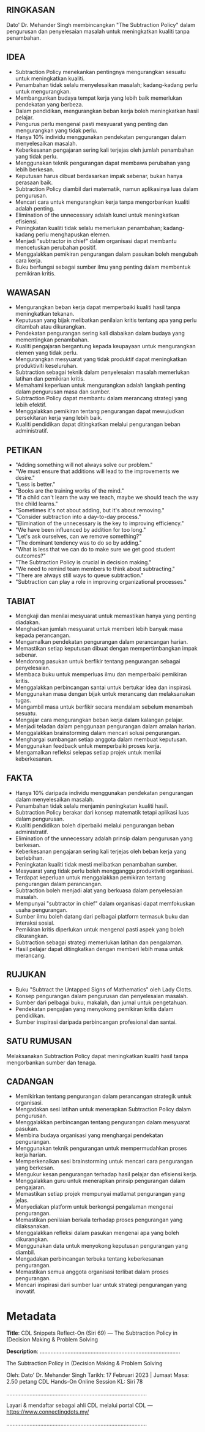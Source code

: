 ## RINGKASAN
Dato' Dr. Mehander Singh membincangkan "The Subtraction Policy" dalam pengurusan dan penyelesaian masalah untuk meningkatkan kualiti tanpa penambahan.

## IDEA
- Subtraction Policy menekankan pentingnya mengurangkan sesuatu untuk meningkatkan kualiti.
- Penambahan tidak selalu menyelesaikan masalah; kadang-kadang perlu untuk mengurangkan.
- Membangunkan budaya tempat kerja yang lebih baik memerlukan pendekatan yang berbeza.
- Dalam pendidikan, mengurangkan beban kerja boleh meningkatkan hasil pelajar.
- Pengurus perlu mengenal pasti mesyuarat yang penting dan mengurangkan yang tidak perlu.
- Hanya 10% individu menggunakan pendekatan pengurangan dalam menyelesaikan masalah.
- Keberkesanan pengajaran sering kali terjejas oleh jumlah penambahan yang tidak perlu.
- Menggunakan teknik pengurangan dapat membawa perubahan yang lebih berkesan.
- Keputusan harus dibuat berdasarkan impak sebenar, bukan hanya perasaan baik.
- Subtraction Policy diambil dari matematik, namun aplikasinya luas dalam pengurusan.
- Mencari cara untuk mengurangkan kerja tanpa mengorbankan kualiti adalah penting.
- Elimination of the unnecessary adalah kunci untuk meningkatkan efisiensi.
- Peningkatan kualiti tidak selalu memerlukan penambahan; kadang-kadang perlu menghapuskan elemen.
- Menjadi "subtractor in chief" dalam organisasi dapat membantu mencetuskan perubahan positif.
- Menggalakkan pemikiran pengurangan dalam pasukan boleh mengubah cara kerja.
- Buku berfungsi sebagai sumber ilmu yang penting dalam membentuk pemikiran kritis.

## WAWASAN
- Mengurangkan beban kerja dapat memperbaiki kualiti hasil tanpa meningkatkan tekanan.
- Keputusan yang bijak melibatkan penilaian kritis tentang apa yang perlu ditambah atau dikurangkan.
- Pendekatan pengurangan sering kali diabaikan dalam budaya yang mementingkan penambahan.
- Kualiti pengajaran bergantung kepada keupayaan untuk mengurangkan elemen yang tidak perlu.
- Mengurangkan mesyuarat yang tidak produktif dapat meningkatkan produktiviti keseluruhan.
- Subtraction sebagai teknik dalam penyelesaian masalah memerlukan latihan dan pemikiran kritis.
- Memahami keperluan untuk mengurangkan adalah langkah penting dalam pengurusan masa dan sumber.
- Subtraction Policy dapat membantu dalam merancang strategi yang lebih efektif.
- Menggalakkan pemikiran tentang pengurangan dapat mewujudkan persekitaran kerja yang lebih baik.
- Kualiti pendidikan dapat ditingkatkan melalui pengurangan beban administratif.

## PETIKAN
- "Adding something will not always solve our problem."
- "We must ensure that additions will lead to the improvements we desire."
- "Less is better."
- "Books are the training works of the mind."
- "If a child can't learn the way we teach, maybe we should teach the way the child learns."
- "Sometimes it's not about adding, but it's about removing."
- "Consider subtraction into a day-to-day process."
- "Elimination of the unnecessary is the key to improving efficiency."
- "We have been influenced by addition for too long."
- "Let's ask ourselves, can we remove something?"
- "The dominant tendency was to do so by adding."
- "What is less that we can do to make sure we get good student outcomes?"
- "The Subtraction Policy is crucial in decision making."
- "We need to remind team members to think about subtracting."
- "There are always still ways to queue subtraction."
- "Subtraction can play a role in improving organizational processes."

## TABIAT
- Mengkaji dan menilai mesyuarat untuk memastikan hanya yang penting diadakan.
- Menghadkan jumlah mesyuarat untuk memberi lebih banyak masa kepada perancangan.
- Mengamalkan pendekatan pengurangan dalam perancangan harian.
- Memastikan setiap keputusan dibuat dengan mempertimbangkan impak sebenar.
- Mendorong pasukan untuk berfikir tentang pengurangan sebagai penyelesaian.
- Membaca buku untuk memperluas ilmu dan memperbaiki pemikiran kritis.
- Menggalakkan perbincangan santai untuk bertukar idea dan inspirasi.
- Menggunakan masa dengan bijak untuk merancang dan melaksanakan tugas.
- Mengambil masa untuk berfikir secara mendalam sebelum menambah sesuatu.
- Mengajar cara mengurangkan beban kerja dalam kalangan pelajar.
- Menjadi teladan dalam penggunaan pengurangan dalam amalan harian.
- Menggalakkan brainstorming dalam mencari solusi pengurangan.
- Menghargai sumbangan setiap anggota dalam membuat keputusan.
- Menggunakan feedback untuk memperbaiki proses kerja.
- Mengamalkan refleksi selepas setiap projek untuk menilai keberkesanan.

## FAKTA
- Hanya 10% daripada individu menggunakan pendekatan pengurangan dalam menyelesaikan masalah.
- Penambahan tidak selalu menjamin peningkatan kualiti hasil.
- Subtraction Policy berakar dari konsep matematik tetapi aplikasi luas dalam pengurusan.
- Kualiti pendidikan boleh diperbaiki melalui pengurangan beban administratif.
- Elimination of the unnecessary adalah prinsip dalam pengurusan yang berkesan.
- Keberkesanan pengajaran sering kali terjejas oleh beban kerja yang berlebihan.
- Peningkatan kualiti tidak mesti melibatkan penambahan sumber.
- Mesyuarat yang tidak perlu boleh mengganggu produktiviti organisasi.
- Terdapat keperluan untuk menggalakkan pemikiran tentang pengurangan dalam perancangan.
- Subtraction boleh menjadi alat yang berkuasa dalam penyelesaian masalah.
- Mempunyai "subtractor in chief" dalam organisasi dapat memfokuskan usaha pengurangan.
- Sumber ilmu boleh datang dari pelbagai platform termasuk buku dan interaksi sosial.
- Pemikiran kritis diperlukan untuk mengenal pasti aspek yang boleh dikurangkan.
- Subtraction sebagai strategi memerlukan latihan dan pengalaman.
- Hasil pelajar dapat ditingkatkan dengan memberi lebih masa untuk merancang.

## RUJUKAN
- Buku "Subtract the Untapped Signs of Mathematics" oleh Lady Clotts.
- Konsep pengurangan dalam pengurusan dan penyelesaian masalah.
- Sumber dari pelbagai buku, makalah, dan jurnal untuk pengetahuan.
- Pendekatan pengajian yang menyokong pemikiran kritis dalam pendidikan.
- Sumber inspirasi daripada perbincangan profesional dan santai. 

## SATU RUMUSAN
Melaksanakan Subtraction Policy dapat meningkatkan kualiti hasil tanpa mengorbankan sumber dan tenaga. 

## CADANGAN
- Memikirkan tentang pengurangan dalam perancangan strategik untuk organisasi.
- Mengadakan sesi latihan untuk menerapkan Subtraction Policy dalam pengurusan.
- Menggalakkan perbincangan tentang pengurangan dalam mesyuarat pasukan.
- Membina budaya organisasi yang menghargai pendekatan pengurangan.
- Menggunakan teknik pengurangan untuk mempermudahkan proses kerja harian.
- Memperkenalkan sesi brainstorming untuk mencari cara pengurangan yang berkesan.
- Mengukur kesan pengurangan terhadap hasil pelajar dan efisiensi kerja.
- Menggalakkan guru untuk menerapkan prinsip pengurangan dalam pengajaran.
- Memastikan setiap projek mempunyai matlamat pengurangan yang jelas.
- Menyediakan platform untuk berkongsi pengalaman mengenai pengurangan.
- Memastikan penilaian berkala terhadap proses pengurangan yang dilaksanakan.
- Menggalakkan refleksi dalam pasukan mengenai apa yang boleh dikurangkan.
- Menggunakan data untuk menyokong keputusan pengurangan yang diambil.
- Mengadakan perbincangan terbuka tentang keberkesanan pengurangan.
- Memastikan semua anggota organisasi terlibat dalam proses pengurangan.
- Mencari inspirasi dari sumber luar untuk strategi pengurangan yang inovatif.

# Metadata
**Title**: CDL Snippets Reflect-On (Siri 69) — The Subtraction Policy in (Decision Making & Problem Solving

**Description**: ...........................................................................................

The Subtraction Policy in (Decision Making & Problem Solving

Oleh: Dato' Dr. Mehander Singh
Tarikh: 17 Februari 2023   |   Jumaat
Masa: 2.50 petang
CDL Hands-On Online Session KL: Siri 78 

...........................................................................................

Layari & mendaftar sebagai ahli CDL melalui portal CDL — https://www.connectingdots.my/

...........................................................................................